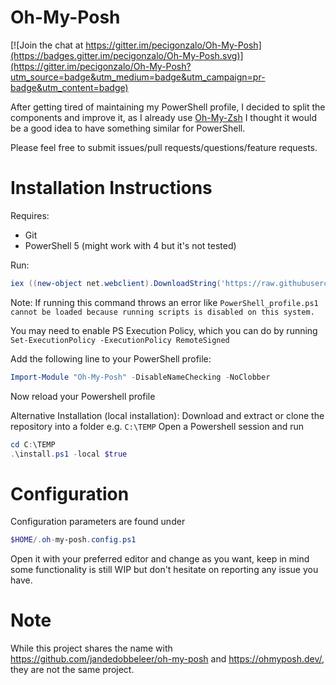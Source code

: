 # Oh-My-Posh
[![Join the chat at https://gitter.im/pecigonzalo/Oh-My-Posh](https://badges.gitter.im/pecigonzalo/Oh-My-Posh.svg)](https://gitter.im/pecigonzalo/Oh-My-Posh?utm_source=badge&utm_medium=badge&utm_campaign=pr-badge&utm_content=badge)

After getting tired of maintaining my PowerShell profile, I decided to split the components and improve it, as I already use [Oh-My-Zsh](ohmyz.sh) I thought it would be a good idea to have something similar for PowerShell.

Please feel free to submit issues/pull requests/questions/feature requests.

# Installation Instructions

Requires:
* Git
* PowerShell 5 (might work with 4 but it's not tested)

Run:

```powershell
iex ((new-object net.webclient).DownloadString('https://raw.githubusercontent.com/pecigonzalo/Oh-My-Posh/master/install.ps1'))
```
Note: If running this command throws an error like ``PowerShell_profile.ps1 cannot be loaded because running
scripts is disabled on this system.``

You may need to enable PS Execution Policy, which you can do by running ``Set-ExecutionPolicy -ExecutionPolicy RemoteSigned``

Add the following line to your PowerShell profile:
```powershell
Import-Module "Oh-My-Posh" -DisableNameChecking -NoClobber
```
Now reload your Powershell profile

Alternative Installation (local installation):
Download and extract or clone the repository into a folder e.g. ```C:\TEMP```
Open a Powershell session and run
```powershell
cd C:\TEMP
.\install.ps1 -local $true
```

# Configuration

Configuration parameters are found under
```powershell
$HOME/.oh-my-posh.config.ps1
```
Open it with your preferred editor and change as you want, keep in mind some functionality is still WIP but don't hesitate on reporting any issue you have.

# Note

While this project shares the name with https://github.com/jandedobbeleer/oh-my-posh and https://ohmyposh.dev/, they are not the same project.
